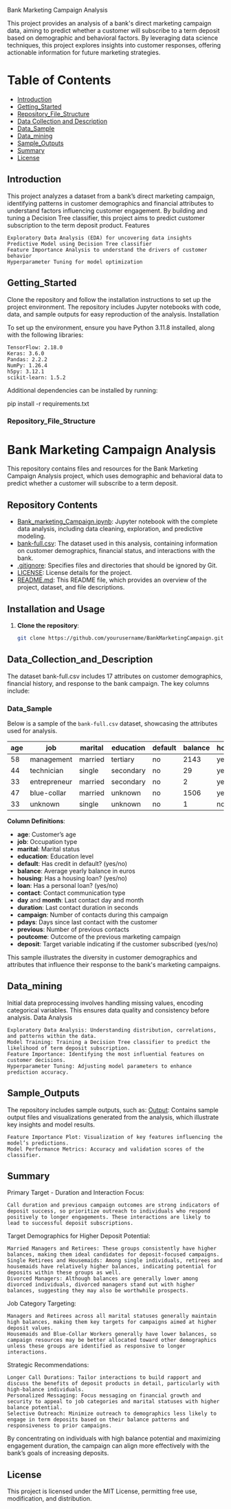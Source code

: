 Bank Marketing Campaign Analysis

This project provides an analysis of a bank's direct marketing campaign data, aiming to predict whether a customer will subscribe to a term deposit based on demographic and behavioral factors. By leveraging data science techniques, this project explores insights into customer responses, offering actionable information for future marketing strategies.
# Table of Contents
- [Introduction](#introduction)
- [Getting_Started](#Getting_Started)
- [Repository_File_Structure](#Repository_File_Structure)
- [Data Collection and Description](#data_collection_and_description)
- [Data_Sample](#Data_Sample)
- [Data_mining](#Data_mining)
- [Sample_Outputs](#sample_outputs)
- [Summary](#Summary)
- [License](#license)

## Introduction

This project analyzes a dataset from a bank’s direct marketing campaign, identifying patterns in customer demographics and financial attributes to understand factors influencing customer engagement. By building and tuning a Decision Tree classifier, this project aims to predict customer subscription to the term deposit product.
Features

    Exploratory Data Analysis (EDA) for uncovering data insights
    Predictive Model using Decision Tree classifier
    Feature Importance Analysis to understand the drivers of customer behavior
    Hyperparameter Tuning for model optimization

## Getting_Started

Clone the repository and follow the installation instructions to set up the project environment. The repository includes Jupyter notebooks with code, data, and sample outputs for easy reproduction of the analysis.
Installation

To set up the environment, ensure you have Python 3.11.8 installed, along with the following libraries:

    TensorFlow: 2.18.0
    Keras: 3.6.0
    Pandas: 2.2.2
    NumPy: 1.26.4
    h5py: 3.12.1
    scikit-learn: 1.5.2

Additional dependencies can be installed by running:

pip install -r requirements.txt

### Repository_File_Structure

   # Bank Marketing Campaign Analysis

This repository contains files and resources for the Bank Marketing Campaign Analysis project, which uses demographic and behavioral data to predict whether a customer will subscribe to a term deposit.

## Repository Contents

- [Bank_marketing_Campaign.ipynb](Bank_marketing_Campaign.ipynb): Jupyter notebook with the complete data analysis, including data cleaning, exploration, and predictive modeling.
- [bank-full.csv](bank-full.csv): The dataset used in this analysis, containing information on customer demographics, financial status, and interactions with the bank.
- [.gitignore](.gitignore): Specifies files and directories that should be ignored by Git.
- [LICENSE](LICENSE): License details for the project.
- [README.md](README.md): This README file, which provides an overview of the project, dataset, and file descriptions.

## Installation and Usage

1. **Clone the repository**:
   ```bash
   git clone https://github.com/yourusername/BankMarketingCampaign.git

## Data_Collection_and_Description

The dataset bank-full.csv includes 17 attributes on customer demographics, financial history, and response to the bank campaign. The key columns include:
### Data_Sample

Below is a sample of the `bank-full.csv` dataset, showcasing the attributes used for analysis.

| age | job          | marital | education | default | balance | housing | loan | contact | day | month | duration | campaign | pdays | previous | poutcome | deposit |
|-----|--------------|---------|-----------|---------|---------|---------|------|---------|-----|-------|----------|----------|-------|----------|----------|---------|
| 58  | management   | married | tertiary  | no      | 2143    | yes     | no   | unknown | 5   | may   | 261      | 1        | -1    | 0        | unknown  | no      |
| 44  | technician   | single  | secondary | no      | 29      | yes     | no   | unknown | 5   | may   | 151      | 1        | -1    | 0        | unknown  | no      |
| 33  | entrepreneur | married | secondary | no      | 2       | yes     | yes  | unknown | 5   | may   | 76       | 1        | -1    | 0        | unknown  | no      |
| 47  | blue-collar  | married | unknown   | no      | 1506    | yes     | no   | unknown | 5   | may   | 92       | 1        | -1    | 0        | unknown  | no      |
| 33  | unknown      | single  | unknown   | no      | 1       | no      | no   | unknown | 5   | may   | 198      | 1        | -1    | 0        | unknown  | no      |

**Column Definitions**:

- **age**: Customer’s age
- **job**: Occupation type
- **marital**: Marital status
- **education**: Education level
- **default**: Has credit in default? (yes/no)
- **balance**: Average yearly balance in euros
- **housing**: Has a housing loan? (yes/no)
- **loan**: Has a personal loan? (yes/no)
- **contact**: Contact communication type
- **day** and **month**: Last contact day and month
- **duration**: Last contact duration in seconds
- **campaign**: Number of contacts during this campaign
- **pdays**: Days since last contact with the customer
- **previous**: Number of previous contacts
- **poutcome**: Outcome of the previous marketing campaign
- **deposit**: Target variable indicating if the customer subscribed (yes/no)

This sample illustrates the diversity in customer demographics and attributes that influence their response to the bank's marketing campaigns.

## Data_mining

Initial data preprocessing involves handling missing values, encoding categorical variables. This ensures data quality and consistency before analysis.
Data Analysis

    Exploratory Data Analysis: Understanding distribution, correlations, and patterns within the data.
    Model Training: Training a Decision Tree classifier to predict the likelihood of term deposit subscription.
    Feature Importance: Identifying the most influential features on customer decisions.
    Hyperparameter Tuning: Adjusting model parameters to enhance prediction accuracy.

## Sample_Outputs

The repository includes sample outputs, such as:
[Output](Output/): Contains sample output files and visualizations generated from the analysis, which illustrate key insights and model results.

    Feature Importance Plot: Visualization of key features influencing the model’s predictions.
    Model Performance Metrics: Accuracy and validation scores of the classifier.

## Summary
Primary Target - Duration and Interaction Focus:

    Call duration and previous campaign outcomes are strong indicators of deposit success, so prioritize outreach to individuals who respond positively to longer engagements. These interactions are likely to lead to successful deposit subscriptions.

Target Demographics for Higher Deposit Potential:

    Married Managers and Retirees: These groups consistently have higher balances, making them ideal candidates for deposit-focused campaigns.
    Single Retirees and Housemaids: Among single individuals, retirees and housemaids have relatively higher balances, indicating potential for deposits within these groups as well.
    Divorced Managers: Although balances are generally lower among divorced individuals, divorced managers stand out with higher balances, suggesting they may also be worthwhile prospects.

Job Category Targeting:

    Managers and Retirees across all marital statuses generally maintain high balances, making them key targets for campaigns aimed at higher deposit values.
    Housemaids and Blue-Collar Workers generally have lower balances, so campaign resources may be better allocated toward other demographics unless these groups are identified as responsive to longer interactions.

Strategic Recommendations:

    Longer Call Durations: Tailor interactions to build rapport and discuss the benefits of deposit products in detail, particularly with high-balance individuals.
    Personalized Messaging: Focus messaging on financial growth and security to appeal to job categories and marital statuses with higher balance potential.
    Selective Outreach: Minimize outreach to demographics less likely to engage in term deposits based on their balance patterns and responsiveness to prior campaigns.

By concentrating on individuals with high balance potential and maximizing engagement duration, the campaign can align more effectively with the bank’s goals of increasing deposits.


## License

This project is licensed under the MIT License, permitting free use, modification, and distribution.
